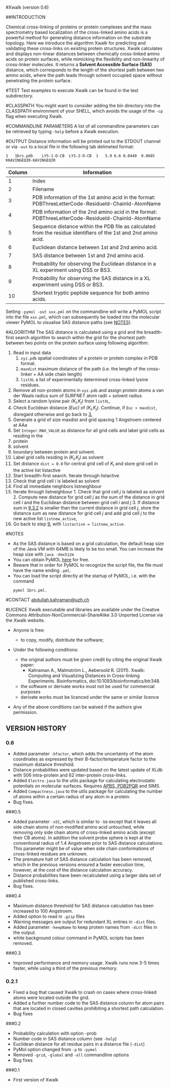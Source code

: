 #Xwalk
(version 0.6)

##INTRODUCTION

Chemical cross-linking of proteins or protein complexes and the mass spectrometry based localization of the cross-linked amino acids is a powerful method for generating distance information on the substrate topology. Here we introduce the algorithm Xwalk for predicting and validating these cross-links on existing protein structures. Xwalk calculates and displays non-linear distances between chemically cross-linked amino acids on protein surfaces, while mimicking the flexibility and non-linearity of cross-linker molecules. It returns a **Solvent Accessible Surface (SAS)** distance, which corresponds to the length of
the shortest path between two amino acids, where the path leads through solvent
occupied space without penetrating the protein surface.


#TEST
Test examples to execute Xwalk can be found in the test subdirectory.


#CLASSPATH
You might want to consider adding the bin directory into the CLASSPATH
environment of your SHELL, which avoids the usage of the ```-cp``` flag when executing
Xwalk.


#COMMANDLINE PARAMETERS
A list of all commandline parameters can be retrieved by typing ```-help``` before
a Xwalk execution.  


#OUTPUT
Distance information will be printed out to the STDOUT channel or via ```-out``` to a
local file in the following tab delimeted format:

```
1	1brs.pdb	LYS-1-D-CB	LYS-2-D-CB	1	5.9	6.6	0.0449	0.0685	KKAVINGEQIR-KAVINGEQIR
```
Column | Information       |
-------|-------------------|
1      | Index     
2      | Filename     
3      | PDB information of the 1st amino acid in the format: PDBThreeLetterCode-ResidueId-ChainId-AtomName
4      | PDB information of the 2nd amino acid in the format: PDBThreeLetterCode-ResidueId-ChainId-AtomName
5      | Sequence distance within the PDB file as calculated from the residue identifiers of the 1st and 2nd amino acid.
6      | Euclidean distance between 1st and 2nd amino acid.
7      | SAS distance between  1st and 2nd amino acid. 
8      | Probability for observing the Euclidean distance in a XL experiment using DSS or BS3. 
9      | Probability for observing the SAS distance in a XL experiment using DSS or BS3. 
10     | Shortest tryptic peptide sequence for both amino acids.

Setting ```-pymol -out xxx.pml``` on the commandline will write a PyMOL script into
the file ```xxx.pml```, which can subsequently be loaded into the molecular viewer PyMOL to visualise
SAS distance paths (see [NOTES](#notes)).


#ALGORITHM
The SAS distance is calculated using a grid and the breadth-first search algorithm
to search within the grid for the shortest path between two points on the protein
surface using following algorithm:

1. Read in input data
   1. ```xyz.pdb``` spatial coordinates of a protein or protein complex in PDB
       format.
   2. ```maxdist``` maximum distance of the path (i.e. the length of the
       cross-linker + AA side chain length)
   3. ```listXL``` a list of experimentally determined cross-linked lysine residues.
2. Remove all non-protein atoms in ```xyz.pdb``` and assign protein atoms a van der Waals radius sum of SURFNET atom radii + solvent radius
<a name="step3"></a>
3. Select a random lysine pair *(K<sub>i</sub>,K<sub>j</sub>)* from ```listXL```, 
4. Check Euclidean distance *(Euc)* of *(K<sub>i</sub>,K<sub>j</sub>)*. Continue, if ```Euc > maxdist```, disregard otherwise and go back to [3.](#step3) 
5. Generate a grid of size maxdist and grid spacing 1 Angstroem centered at AAa
6. Set ```Integer.MAX_VALUE``` as distance for all grid cells and label grid cells as residing in the
  1. protein
  2. solvent
  3. boundary between protein and solvent.
7. Label grid cells residing in *(K<sub>i</sub>,K<sub>j</sub>)* as solvent
8. Set distance ```dist = 0.0``` for central grid cell of *K<sub>i</sub>* and store grid cell in the active list listactive
    <a name="step9"></a>
9. Start breadth-first search. Iterate through listactive 
  1. Check that grid cell *i* is labeled as solvent 
  2. Find all immediate neighbors listneighbour
  3. Iterate through listneighbour
    1. Check that grid cell *j* is labeled as solvent
    <a name="step9.3.2"></a>
    2. Compute new distance for grid cell *j* as the sum of the distance in grid cell *i* and the Euclidean distance between grid cell *i* and *j* 
    3. If distance sum in [9.3.2](#9.3.2) is smaller than the current distance in grid cell *j*, store the distance sum as new distance for grid cell *j* and add grid cell *j* to the new active list ```listnew_active```,
10. Go back to step [9.](#step9) with ```listactive = listnew_active```.



<a name="notes"></a>
#NOTES
- As the SAS distance is based on a grid calculation, the default heap size of
  the Java VM with 64MB is likely to be too small. You can increase the heap
  size with ```java -Xmx512m```
- You can obtain PyMOL [here](https://sourceforge.net/projects/pymol/) for free.
- Beware that in order for PyMOL to recognize the script file, the file must
  have the name ending ```.pml```.
- You can load the script directly at the startup of PyMOL, i.e. with the
  command 
  ```
  pymol 1brs.pml.
  ```


#CONTACT
<abdullah.kahraman@uzh.ch>


#LICENCE
Xwalk executable and libraries are available under the Creative Commons Attribution-NonCommercial-ShareAlike 3.0 Unported License via the Xwalk website.

* Anyone is free:
     * to copy, modify, distribute the software;

* Under the following conditions:
    * the original authors must be given credit by citing the original Xwalk paper: 
        * Kahraman A., Malmström L., Aebersold R. (2011). Xwalk: Computing and
        Visualizing Distances in Cross-linking Experiments. Bioinformatics,
        doi:10.1093/bioinformatics/btr348.
    * the software or derivate works must not be used for commercial purposes
    * derivate works must be licenced under the same or similar licence

* Any of the above conditions can be waived if the authors give permission.


VERSION HISTORY
---------------
### 0.6
* Added parameter ```-bfactor```, which adds the uncertainty of the atom coordinates
       as expressed by their B-factor/temperature factor to the maximum distance
       threshold.
* Distance probabilities were updated based on the latest update of XLdb with
       506 intra-protein and 62 inter-protein cross-links.
* Added ```Electro.java``` to the utils package for calculating electrostatic
       potentials on molecular surfaces. Requires [APBS, PDB2PQR](https://github.com/Electrostatics/apbs-pdb2pqr) and SIMS.
* Added ```Compactness.java``` to the utils package for calculating the number
       of atoms within a certain radius of any atom in a protein.
* Bug fixes.

###0.5
* Added parameter ```-xSC```, which is similar to ```-bb``` except that it leaves all side
       chain atoms of non-modified amino acid untouched, while removing only side
       chain atoms of cross-linked amino acids (except their CB atoms). In addition
       the solvent probe sphere is kept at the conventional radius of 1.4 Angstroem
       prior to SAS distance calculations. This parameter might be of value when
       side chain conformations of cross-linked residues are unknown.
* The premature halt of SAS distance calculation has been removed, which in the
       previous versions ensured a faster execution time, however, at the cost of
       the distance calculation accuracy.
* Distance probabilities have been recalculated using a larger data set of
       published cross-links.
* Bug fixes.

###0.4
* Maximum distance threshold for SAS distance calculation has been increased to 100
       Angstroem.
* Added option to read in ```.gzip``` files
* Warning messages are output for redundant XL entries in ```-dist``` files. 
* Added parameter ```-keepName``` to keep protein names from ```-dist``` files in the output.
* white background colour command in PyMOL scripts has been removed.

###0.3
* Improved performance and memory usage. Xwalk runs now 3-5 times
      faster, while using a third of the previous memory.

### 0.2.1
* Fixed a bug that caused Xwalk to crash on cases where cross-linked atoms
        were located outside the grid.
* Added a further number code to the SAS distance column for atom pairs that
        are located in closed cavities prohibiting a shortest path calculation.
* Bug fixes   

###0.2
* Probability calculation with option -prob
* Number code in SAS distance column (see ```-help```)
* Euclidean distance for all residue pairs in a distance file (```-dist```)
* PyMol option changed from ```-p``` to ```-pymol```
* Removed ```-grid```, ```-global``` and ```-all``` commandline options
* Bug fixes

###0.1
* First version of Xwalk
